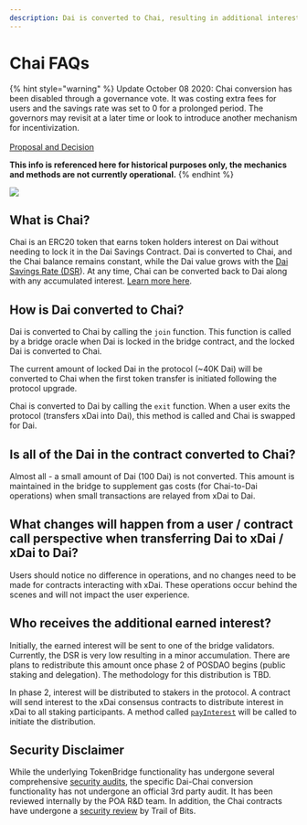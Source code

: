 ```yaml
---
description: Dai is converted to Chai, resulting in additional interest accumulation.
---
```


# Chai FAQs

{% hint style="warning" %}
Update October 08 2020: Chai conversion has been disabled through a governance vote. It was costing extra fees for users and the savings rate was set to 0 for a prolonged period. The governors may revisit at a later time or look to introduce another mechanism for incentivization.\
\
[Proposal and Decision](https://forum.poa.network/t/disable-chai-token-support-to-safe-gas-for-deposit-and-withdrawal-operations/3936)

**This info is referenced here for historical purposes only, the mechanics and methods are not currently operational.**
{% endhint %}

![](../../../../.gitbook/assets/xdai-chai.png)

## What is Chai?

Chai is an ERC20 token that earns token holders interest on Dai without needing to lock it in the Dai Savings Contract. Dai is converted to Chai, and the Chai balance remains constant, while the Dai value grows with the [Dai Savings Rate (DSR](https://community-development.makerdao.com/makerdao-mcd-faqs/faqs/dsr)).  At any time, Chai can be converted back to Dai along with any accumulated interest. [Learn more here](https://chai.money/about.html).&#x20;

## How is Dai converted to Chai?

Dai is converted to Chai by calling the `join` function. This function is called by a bridge oracle when Dai is locked in the bridge contract, and the locked Dai is converted to Chai.

The current amount of locked Dai in the protocol (\~40K Dai) will be converted to Chai when the first token transfer is initiated following the protocol upgrade.

Chai is converted to Dai by calling the `exit` function. When a user exits the protocol (transfers xDai into Dai), this method is called and Chai is swapped for Dai.

## Is all of the Dai in the contract converted to Chai?

Almost all - a small amount of Dai (100 Dai) is not converted. This amount is maintained in the bridge to supplement gas costs (for Chai-to-Dai operations) when small transactions are relayed from xDai to Dai. &#x20;

## What changes will happen from a user / contract call perspective when transferring Dai to xDai / xDai to Dai?

Users should notice no difference in operations, and no changes need to be made for contracts interacting with xDai. These operations occur behind the scenes and will not impact the user experience.

## Who receives the additional earned interest?

Initially, the earned interest will be sent to one of the bridge validators. Currently, the DSR is very low resulting in a minor accumulation. There are plans to redistribute this amount once phase 2 of POSDAO begins (public staking and delegation).  The methodology for this distribution is TBD.

In phase 2, interest will be distributed to stakers in the protocol. A contract will send interest to the xDai consensus contracts to distribute interest in xDai to all staking participants. A method called [`payInterest`](https://github.com/poanetwork/tokenbridge-contracts/blob/6fecdbc6b0d1edba3baeb8a4481d039ebd5554c4/contracts/upgradeable\_contracts/ChaiConnector.sol#L157) will be called to initiate the distribution.

## Security Disclaimer

While the underlying TokenBridge functionality has undergone several comprehensive [security audits](https://docs.tokenbridge.net/about-tokenbridge/security-audits), the specific Dai-Chai conversion functionality has not undergone an official 3rd party audit. It has been reviewed internally by the POA R\&D team. In addition, the Chai contracts have undergone a [security review](https://chai.money/Trail\_Of\_Bits-Letter\_of\_Attestation\_Chai.pdf) by Trail of Bits.
